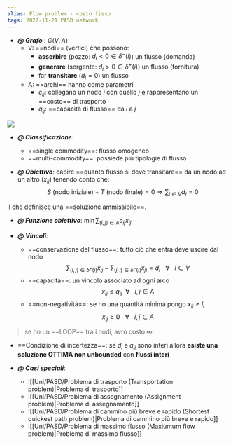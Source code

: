 ```yaml
---
alias: Flow problem - costo fisso
tags: 2022-11-21 PASD network
---
```


- ***@ Grafo*** : $G(V,A)$
	- V: ==nodi== (vertici) che possono:
		- **assorbire** (pozzo: $d_i<0 \in \delta^-(i)$) un flusso (domanda) 
		- **generare** (sorgente: $d_i>0 \in \delta^+(i)$) un flusso (fornitura)
		- far **transitare** ($d_i=0$) un flusso
	- A: ==archi== hanno come parametri
		- $c_{ij}$: collegano un nodo $i$ con quello $j$ e rappresentano un ==costo== di trasporto
		- $q_{ij}$: ==capacità di flusso== da $i$ a $j$

![](Uni/PASD/img/grafo.jpeg)

- ***@ Classificazione***:
	- ==single commodity==: flusso omogeneo
	- ==multi-commodity==: possiede più tipologie di flusso

- ***@ Obiettivo***: capire ==quanto flusso si deve transitare== da un nodo ad un altro ($x_{ij}$) tenendo conto che:
$$S\ (\text{nodo iniziale}) + T\ (\text{nodo finale}) = 0\Rightarrow\sum_{i\in V} d_i = 0$$

il che definisce una ==soluzione ammissibile==.

- ***@ Funzione obiettivo***: $\min \sum_{(i,j)\in A} c_{ij} x_{ij}$

- ***@ Vincoli***: 
	- ==conservazione del flusso==: tutto ciò che entra deve uscire dal nodo $$\sum_{(i,j)\in\delta^+(i)} x_{ij} - \sum_{(j,i)\in\delta^-(i)} x_{ji} = d_i\ \ \ \forall\ \ \ i\in V$$
	- ==capacità==: un vincolo associato ad ogni arco $$x_{ij} \leq q_{ij}\ \  \forall\ \ \ i,j\in A$$
	- ==non-negatività==: se ho una quantità minima pongo $x_{ij}\geq l_i$ $$x_{ij} \geq 0\ \ \ \forall\ \ \ i,j\in A$$

> se ho un ==LOOP== tra i nodi, avrò costo $\infty$

- ==Condizione di incertezza==: se $d_i$ e $q_{ij}$ sono interi allora **esiste una soluzione OTTIMA non unbounded** con **flussi interi**

- ***@ Casi speciali***:
	- ![[Uni/PASD/Problema di trasporto (Transportation problem)|Problema di trasporto]]
	- ![[Uni/PASD/Problema di assegnamento (Assignment problem)|Problema di assegnamento]]
	- ![[Uni/PASD/Problema di cammino più breve e rapido (Shortest quickest path problem)|Problema di cammino più breve e rapido]]
	- ![[Uni/PASD/Problema di massimo flusso (Maxiumum flow problem)|Problema di massimo flusso]]